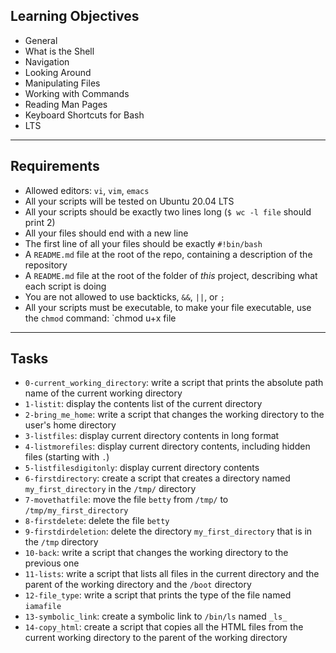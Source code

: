 ## Learning Objectives  

- General  
- What is the Shell  
- Navigation  
- Looking Around  
- Manipulating Files  
- Working with Commands  
- Reading Man Pages  
- Keyboard Shortcuts for Bash  
- LTS  

---  

## Requirements  

- Allowed editors: `vi`, `vim`, `emacs`  
- All your scripts will be tested on Ubuntu 20.04 LTS  
- All your scripts should be exactly two lines long (`$ wc -l file` should print 2)  
- All your files should end with a new line  
- The first line of all your files should be exactly `#!bin/bash`  
- A `README.md` file at the root of the repo, containing a description of the repository  
- A `README.md` file at the root of the folder of *this* project, describing what each script is doing  
- You are not allowed to use backticks, `&&`, `||`, or `;`  
- All your scripts must be executable, to make your file executable, use the `chmod` command: `chmod u+x file  
  
---  
  
## Tasks  

- `0-current_working_directory`: write a script that prints the absolute path name of the current working directory  
- `1-listit`: display the contents list of the current directory  
- `2-bring_me_home`: write a script that changes the working directory to the user's home directory  
- `3-listfiles`: display current directory contents in long format  
- `4-listmorefiles`: display current directory contents, including hidden files (starting with `.`)  
- `5-listfilesdigitonly`: display current directory contents  
- `6-firstdirectory`: create a script that creates a directory named `my_first_directory` in the `/tmp/` directory  
- `7-movethatfile`: move the file `betty` from `/tmp/` to `/tmp/my_first_directory`  
- `8-firstdelete`: delete the file `betty`  
- `9-firstdirdeletion`: delete the directory `my_first_directory` that is in the `/tmp` directory  
- `10-back`: write a script that changes the working directory to the previous one  
- `11-lists`: write a script that lists all files in the current directory and the parent of the working directory and the `/boot` directory  
- `12-file_type`: write a script that prints the type of the file named `iamafile`  
- `13-symbolic_link`: create a symbolic link to `/bin/ls` named `_ls_`  
- `14-copy_html`: create a script that copies all the HTML files from the current working directory to the parent of the working directory  
